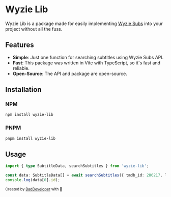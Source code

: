 # Wyzie Lib
Wyzie Lib is a package made for easily implementing [Wyzie Subs](https://subs.wyzie.ru) into your project without all the fuss.

## Features
- **Simple**: Just one function for searching subtitles using Wyzie Subs API.
- **Fast**: This package was written in Vite with TypeScript, so it's fast and reliable.
- **Open-Source**: The API and package are open-source.
  
## Installation
### NPM
```bash
npm install wyzie-lib
```
### PNPM
```bash
pnpm install wyzie-lib
```

## Usage
```ts
import { type SubtitleData, searchSubtitles } from 'wyzie-lib';

const data: SubtitleData[] = await searchSubtitles({ tmdb_id: 286217, language: "en" });
console.log(data[0].id);
```

<sup>
  Created by <a href="https://github.com/itzcozi" alt="github" title="itzCozi on Github">BadDeveloper</a> with 💙
</sup>